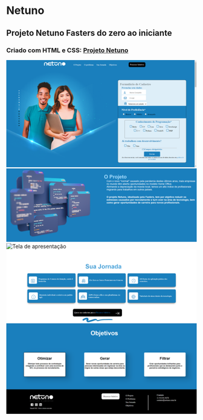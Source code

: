 # Netuno
 ## Projeto Netuno Fasters do zero ao iniciante
 ### Criado com HTML e CSS: <a href="https://ay88games.github.io/Netuno/Home_page.html">Projeto Netuno</a>
 <img src="Archives/Images/tela_apresentação.png" alt="Tela de apresentação">
 <img src="Archives/Images/tela_apresentação2.png" alt="Tela de apresentação">
 <img src="Archives/Images/tela_apresentação3" alt="Tela de apresentação">
 <img src="Archives/Images/tela_apresentação4.png" alt="Tela de apresentação">
 <img src="Archives/Images/tela_apresentação5.png" alt="Tela de apresentação">

